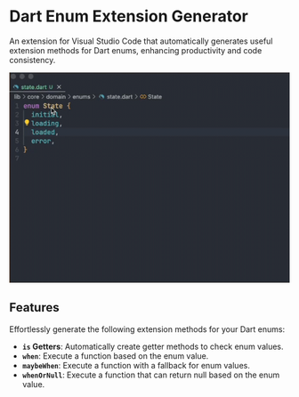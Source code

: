# Dart Enum Extension Generator

An extension for Visual Studio Code that automatically generates useful
extension methods for Dart enums, enhancing productivity and code consistency.

![gen](https://github.com/Pavluke/vscode_dart_enum_extension_generator/blob/main/assets/gifs/gen.gif?raw=true)

## Features

Effortlessly generate the following extension methods for your Dart enums:

- **`is` Getters**: Automatically create getter methods to check enum values.
- **`when`**: Execute a function based on the enum value.
- **`maybeWhen`**: Execute a function with a fallback for enum values.
- **`whenOrNull`**: Execute a function that can return null based on the enum
  value.
